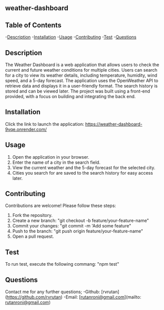 ## weather-dashboard
  ## Table of Contents
-[Description](#description)
-[Installation](#installation)
-[Usage](#usage)
-[Contributing](#contributing)
-[Test](#test)
-[Questions](#questions)

  ## Description
The Weather Dashboard is a web application that allows users to check the current and future weather conditions for multiple cities. Users can search for a city to view its weather details, including temperature, humidity, wind speed, and a 5-day forecast. The application uses the OpenWeather API to retrieve data and displays it in a user-friendly format. The search history is stored and can be viewed later. The project was built using a front-end provided, with a focus on building and integrating the back end.

## Installation
Click the link to launch the application: https://weather-dashboard-9vqe.onrender.com/

## Usage
1.	Open the application in your browser.
2.	Enter the name of a city in the search field.
3.	View the current weather and the 5-day forecast for the selected city.
4.	Cities you search for are saved to the search history for easy access later.

## Contributing
Contributions are welcome! Please follow these steps:
  1.	Fork the repository.
  2.	Create a new branch: "git checkout -b feature/your-feature-name"
  3.	Commit your changes: "git commit -m 'Add some feature"
  4.  Push to the branch: "git push origin feature/your-feature-name"
  5.  Open a pull request.

## Test
To run test, execute the following commang: "npm test"

## Questions

Contact me for any further questions;
-Github: [rvrutan] (https://github.com/rvrutan)
-Email: [rutanroni@gmail.com](mailto: rutanroni@gmail.com)
